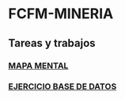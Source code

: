 # FCFM-MINERIA
## Tareas y trabajos
### [MAPA MENTAL](MAPA%20MENTAL%20TAREA%20%231.pdf)
### [EJERCICIO BASE DE DATOS](Ej1_BaseDatos.Equipo10.pdf)
